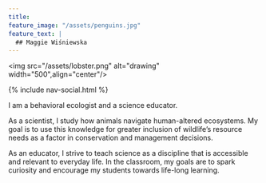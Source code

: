 ```yaml
---
title:  
feature_image: "/assets/penguins.jpg"
feature_text: |
  ## Maggie Wiśniewska 
---
```

<img src="/assets/lobster.png" alt="drawing" width="500",align="center"/>

{% include nav-social.html %}

I am a behavioral ecologist and a science educator.

As a scientist, I study how animals navigate human-altered ecosystems. My goal is to use this knowledge for greater inclusion of wildlife’s resource needs as a factor in conservation and management decisions. 

As an educator, I strive to teach science as a discipline that is accessible and relevant to everyday life. In the classroom, my goals are to spark curiosity and encourage my students towards life-long learning.

